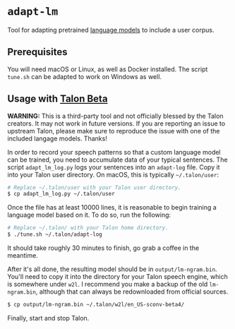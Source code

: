 # `adapt-lm`

Tool for adapting pretrained [language
models](https://en.wikipedia.org/wiki/Language_model) to include a user corpus.

## Prerequisites

You will need macOS or Linux, as well as Docker installed. The script `tune.sh`
can be adapted to work on Windows as well.

## Usage with [Talon Beta](https://talonvoice.com/)

**WARNING:** This is a third-party tool and not officially blessed by the Talon
creators. It may not work in future versions. If you are reporting an issue to
upstream Talon, please make sure to reproduce the issue with one of the
included langage models. Thanks!

In order to record your speech patterns so that a custom language model can be
trained, you need to accumulate data of your typical sentences. The script
`adapt_lm_log.py` logs your sentences into an `adapt-log` file. Copy it into
your Talon user directory. On macOS, this is typically `~/.talon/user`:

```bash
# Replace ~/.talon/user with your Talon user directory.
$ cp adapt_lm_log.py ~/.talon/user
```

Once the file has at least 10000 lines, it is reasonable to begin training a
language model based on it. To do so, run the following:

```bash
# Replace ~/.talon/ with your Talon home directory.
$ ./tune.sh ~/.talon/adapt-log
```

It should take roughly 30 minutes to finish, go grab a coffee in the meantime.

After it's all done, the resulting model should be in `output/lm-ngram.bin`.
You'll need to copy it into the directory for your Talon speech engine, which
is somewhere under `w2l`. I recommend you make a backup of the old
`lm-ngram.bin`, although that can always be redownloaded from official sources.

```bash
$ cp output/lm-ngram.bin ~/.talon/w2l/en_US-sconv-beta4/
```

Finally, start and stop Talon.
